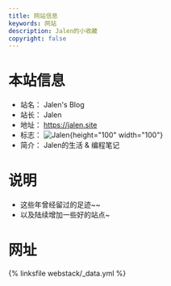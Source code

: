 ```yaml
---
title: 网站信息
keywords: 网站
description: Jalen的小收藏
copyright: false
---
```


# 本站信息
- 站名： Jalen's Blog
- 站长： Jalen
- 地址： https://jalen.site
- 标志： ![Jalen](https://ae01.alicdn.com/kf/U39cf0177bf5f4d62974408629c0b6d63b.png){height="100" width="100"}
- 简介： Jalen的生活 & 编程笔记

# 说明
- 这些年曾经留过的足迹~~
- 以及陆续增加一些好的站点~

# 网址
{% linksfile webstack/_data.yml %}
